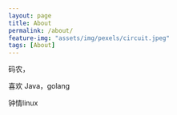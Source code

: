 ```yaml
---
layout: page
title: About
permalink: /about/
feature-img: "assets/img/pexels/circuit.jpeg"
tags: [About]
---
```

 码农，

 喜欢 Java，golang

 钟情linux

